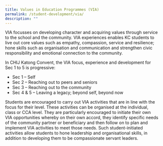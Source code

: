 ```yaml
---
title: Values in Education Programmes (VIA)
permalink: /student-development/via/
description: ""
---
```

VIA focusses on developing character and acquiring values through service to the school and the community. VIA experiences enables KC students to live out core values such as empathy, compassion, service and resilience; hone skills such as organisation and communication and strengthen civic responsibility and emotional connection to the community.

In CHIJ Katong Convent, the VIA focus, experience and development for Sec 1 to 5 is progressive:

*   Sec 1 – Self
*   Sec 2 – Reaching out to peers and seniors
*   Sec 3 – Reaching out to the community
*   Sec 4 & 5 – Leaving a legacy; beyond self, beyond now

Students are encouraged to carry out VIA activities that are in line with the focus for their level. These activities can be organised at the individual, class or CCA level. They are particularly encouraged to initiate their own VIA opportunities whereby on their own accord, they identify specific needs of the community partner or beneficiary and then follow on to plan and implement VIA activities to meet those needs. Such student-initiated activities allow students to hone leadership and organisational skills, in addition to developing them to be compassionate servant leaders.